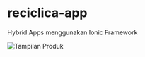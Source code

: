 # reciclica-app

<p> Hybrid Apps menggunakan Ionic Framework </p>

![Tampilan Produk](https://github.com/RiniHSD/reciclica-app/assets/122778231/74386d05-89e4-4c53-a3d8-6f33e5a8c7e6)
